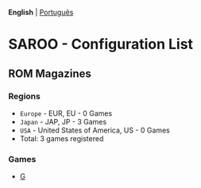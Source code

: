 **English** | [Português](../pt-br/README.md)

# SAROO - Configuration List

## ROM Magazines

### Regions

- `Europe` - EUR, EU - 0 Games
- `Japan` - JAP, JP - 3 Games
- `USA` - United States of America, US - 0 Games
- Total: 3 games registered

### Games

<!-- - [# (0-9)](09.md)
- [A](A.md)
- [B](B.md)
- [C](C.md)
- [D](D.md)
- [E](E.md)
- [F](F.md) -->

- [G](G.md)

<!-- - [H](H.md)
- [I](I.md)
- [J](J.md)
- [K](K.md)
- [L](L.md)
- [M](M.md)
- [N](N.md)
- [O](O.md)
- [P](P.md)
- [Q](Q.md)
- [R](R.md)
- [S](S.md)
- [T](T.md)
- [U](U.md)
- [V](V.md)
- [W](W.md)
- [X](X.md)
- [Y](Y.md)
- [Z](Z.md) -->
